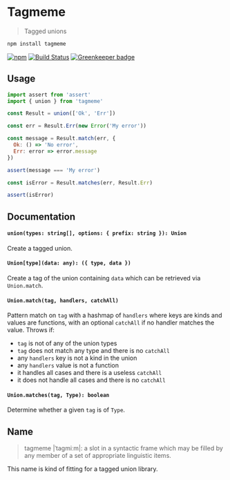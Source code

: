# Tagmeme
> Tagged unions

```sh
npm install tagmeme
```

[![npm](https://img.shields.io/npm/v/tagmeme.svg)](https://www.npmjs.com/package/tagmeme)
[![Build Status](https://travis-ci.org/andrejewski/tagmeme.svg?branch=master)](https://travis-ci.org/andrejewski/tagmeme)
[![Greenkeeper badge](https://badges.greenkeeper.io/andrejewski/tagmeme.svg)](https://greenkeeper.io/)

## Usage

```js
import assert from 'assert'
import { union } from 'tagmeme'

const Result = union(['Ok', 'Err'])

const err = Result.Err(new Error('My error'))

const message = Result.match(err, {
  Ok: () => 'No error',
  Err: error => error.message
})

assert(message === 'My error')

const isError = Result.matches(err, Result.Err)

assert(isError)
```

## Documentation

#### `union(types: string[], options: { prefix: string }): Union`
Create a tagged union.

#### `Union[type](data: any): ({ type, data })`
Create a tag of the union containing `data` which can be retrieved via `Union.match`.

#### `Union.match(tag, handlers, catchAll)`
Pattern match on `tag` with a hashmap of `handlers` where keys are kinds and values are functions, with an optional `catchAll` if no handler matches the value.
Throws if:
  - `tag` is not of any of the union types
  - `tag` does not match any type and there is no `catchAll`
  - any `handlers` key is not a kind in the union
  - any `handlers` value is not a function
  - it handles all cases and there is a useless `catchAll`
  - it does not handle all cases and there is no `catchAll`

#### `Union.matches(tag, Type): boolean`
Determine whether a given `tag` is of `Type`.

## Name

> tagmeme |ˈtaɡmiːm|: a slot in a syntactic frame which may be filled by any member of a set of appropriate linguistic items.

This name is kind of fitting for a tagged union library.
